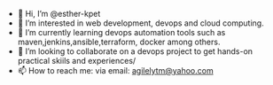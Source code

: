 - 👋 Hi, I’m @esther-kpet
- 👀 I’m interested in web development, devops and cloud computing.
- 🌱 I’m currently learning devops automation tools such as maven,jenkins,ansible,terraform, docker among others.
- 💞️ I’m looking to collaborate on a devops project to get hands-on practical skiils and experiences/
- 📫 How to reach me: via email: agilelytm@yahoo.com

<!---
esther-kpet/esther-kpet is a ✨ special ✨ repository because its `README.md` (this file) appears on your GitHub profile.
You can click the Preview link to take a look at your changes.
--->
